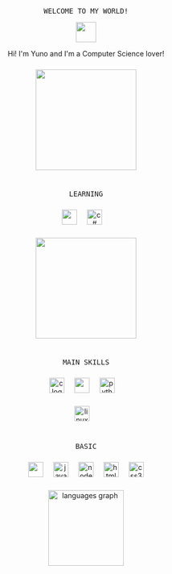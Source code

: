 <h1> </h1>
<pre align="center">WELCOME TO MY WORLD!</pre>
<div align="center">
  <img src="https://hatscripts.github.io/circle-flags/flags/br.svg" width="40">
</div>
<p align="center">Hi! I'm Yuno and I'm a Computer Science lover!</p>


###
<div align="center">
<img height="200" src="https://i.pinimg.com/originals/dd/fe/f6/ddfef6fdb94240cb389b38e6a9a00983.gif"  />
</div>


###
<h1> </h1>
<pre align="center">LEARNING</pre>

###

<div align="center">
  <img src="https://img.shields.io/badge/Java-ED8B00?style=for-the-badge&logo=openjdk&logoColor=white" height="30" />
  <img width="12" />
  <img src="https://custom-icon-badges.demolab.com/badge/C%23-%23239120.svg?logo=cshrp&logoColor=white" height="30" alt="c# logo"  />
  <img width="12" />
</div>

###

<div align="center">
  <img height="200" src="https://4.bp.blogspot.com/--2xWEj2kO7Q/WJQeyx5JwsI/AAAAAAAABPE/14K4ImdXcDcK5GSZLeujhKK53YTFNIIjwCLcB/s1600/3dc941e714fee4a9cdad76bd4b0f98d5.gif"  />
</div>

###
<h1> </h1>
<pre align="center">MAIN SKILLS</pre>

###

<div align="center">
  <img src="https://img.shields.io/badge/C-A8B9CC.svg?style=for-the-badge&logo=C&logoColor=black" height="30" alt="c logo" />
  <img width="12" />
  <img src="https://img.shields.io/badge/C%2B%2B-00599C?style=for-the-badge&logo=c%2B%2B&logoColor=white" height="30"  />
  <img width="12" />
  <img src="https://img.shields.io/badge/Python-3776AB?logo=python&logoColor=white&style=for-the-badge" height="30" alt="python logo"  />
  <img width="12" />
</div>

###

<div align="center">
  <img src="https://img.shields.io/badge/Linux-FCC624?logo=linux&logoColor=black&style=for-the-badge" height="30" alt="linux logo"  />
  <img width="12" />
</div>

###
<h1> </h1>
<pre align="center">BASIC</pre>

###

<div align="center">
  <img src="https://img.shields.io/badge/Lua-2C2D72?style=for-the-badge&logo=lua&logoColor=white" height="30" />
  <img width="12" />
  <img src="https://img.shields.io/badge/JavaScript-F7DF1E?logo=javascript&logoColor=black&style=for-the-badge" height="30" alt="javascript logo"  />
  <img width="12" />
  <img src="https://img.shields.io/badge/Node.js-339933?logo=nodedotjs&logoColor=white&style=for-the-badge" height="30" alt="nodejs logo"  />
  <img width="12" />
  <img src="https://img.shields.io/badge/HTML5-E34F26?logo=html5&logoColor=white&style=for-the-badge" height="30" alt="html5 logo"  />
  <img width="12" />
  <img src="https://img.shields.io/badge/CSS3-1572B6?logo=css3&logoColor=white&style=for-the-badge" height="30" alt="css3 logo"  />
</div>

###
<div align="center">
  <img src="https://github-readme-stats.vercel.app/api/top-langs?username=oyunodev&locale=en&hide_title=false&layout=compact&card_width=320&langs_count=5&theme=gotham&hide_border=false" height="150" alt="languages graph"  />
</div>

